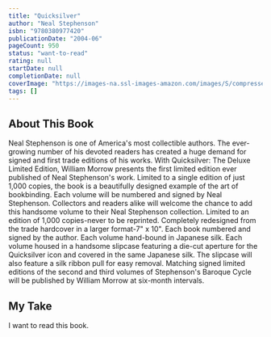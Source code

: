 ```yaml
---
title: "Quicksilver"
author: "Neal Stephenson"
isbn: "9780380977420"
publicationDate: "2004-06"
pageCount: 950
status: "want-to-read"
rating: null
startDate: null
completionDate: null
coverImage: "https://images-na.ssl-images-amazon.com/images/S/compressed.photo.goodreads.com/books/1377095669i/823.jpg"
tags: []
---
```


## About This Book

Neal Stephenson is one of America's most collectible authors. The ever-growing number of his devoted readers has created a huge demand for signed and first trade editions of his works. With Quicksilver: The Deluxe Limited Edition, William Morrow presents the first limited edition ever published of Neal Stephenson's work. Limited to a single edition of just 1,000 copies, the book is a beautifully designed example of the art of bookbinding. Each volume will be numbered and signed by Neal Stephenson. Collectors and readers alike will welcome the chance to add this handsome volume to their Neal Stephenson collection. Limited to an edition of 1,000 copies-never to be reprinted. Completely redesigned from the trade hardcover in a larger format-7" x 10". Each book numbered and signed by the author. Each volume hand-bound in Japanese silk. Each volume housed in a handsome slipcase featuring a die-cut aperture for the Quicksilver icon and covered in the same Japanese silk. The slipcase will also feature a silk ribbon pull for easy removal. Matching signed limited editions of the second and third volumes of Stephenson's Baroque Cycle will be published by William Morrow at six-month intervals.

## My Take

I want to read this book.
